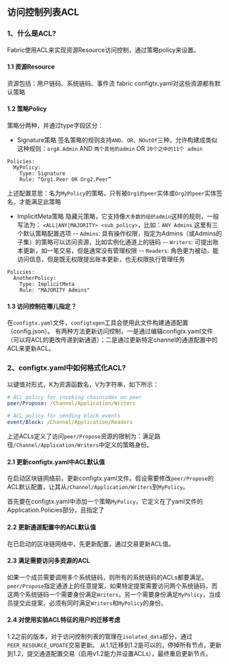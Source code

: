 ## 访问控制列表ACL
### 1、什么是ACL?
Fabric使用ACL来实现资源Resource访问控制，通过策略policy来设置。
#### 1.1 资源Resource
资源包括：用户链码、系统链码、事件流
fabric configtx.yaml对这些资源都有默认策略

#### 1.2 策略Policy
策略分两种，并通过type字段区分：
- Signature策略
签名策略的规则支持`AND`、`OR`、`NOutOf`三种，允许构建成类似这种规则：``orgA.Admin`` AND ``两个其他的admin`` OR ``20个之中的11个 admin``
```
Policies:
  MyPolicy:
    Type: Signature
    Rule: “Org1.Peer OR Org2.Peer”
```
上述配置意思：名为`MyPolicy`的策略，只有被`Org1的peer`实体或`Org2的peer`实体签名，才能满足此策略
- ImplicitMeta策略
隐藏元策略，它支持像``大多数的组织admin``这样的规则，一般写法为：
`<ALL|ANY|MAJORITY> <sub_policy>`，比如：`ANY Admins`
这里有三个默认策略配置选项
-- `Admins`: 具有操作权限，指定为Admins（或Admins的子集）的策略可以访问资源，比如实例化通道上的链码
-- `Writers`: 可提出账本更新，如一笔交易，但是通常没有管理权限
-- `Readers`: 角色更为被动，能访问信息，但是既无权限提出账本更新，也无权限执行管理任务
```
Policies:
  AnotherPolicy:
    Type: ImplicitMeta
    Rule: "MAJORITY Admins"
```

#### 1.3 访问控制在哪儿指定？

在`configtx.yaml`文件，`configtxgen`工具会使用此文件构建通道配置（config.json）。
有两种方法更新访问控制，一是通过编辑configtx.yaml文件（可以将ACL的更改传递到新通道）；二是通过更新特定channel的通道配置中的ACL来更新ACL。

### 2、configtx.yaml中如何格式化ACL?
以键值对形式，K为资源函数名，V为字符串，如下所示：
```yaml
# ACL policy for invoking chaincodes on peer
peer/Propose: /Channel/Application/Writers
```

```yaml
# ACL policy for sending block events
event/Block: /Channel/Application/Readers
```
上述ACLs定义了访问`peer/Propose`资源的限制为：满足路径`/Channel/Application/Writers`中定义的策略身份。

#### 2.1 更新configtx.yaml中ACL默认值

在启动区块链网络前，更新configtx.yaml文件。假设需要修改`peer/Propose`的ACL默认配置，让其从`/Channel/Application/Writers`到`MyPolicy`。

首先要在configtx.yaml中添加一个策略`MyPolicy`，它定义在了yaml文件的Application.Policies部分，且指定了

#### 2.2 更新通道配置中的ACL默认值

在已启动的区块链网络中，先更新配置，通过交易更新ACL值。

#### 2.3 满足需要访问多资源的ACL

如果一个成员需要调用多个系统链码，则所有的系统链码的ACLs都要满足。
`peer/Propose`指定通道上的任意提案，如果特定提案需要访问两个系统链码，而这两个系统链码一个需要身份满足`Writers`，另一个需要身份满足`MyPolicy`，当成员提交此提案，必须有同时满足`Writers`和`MyPolicy`的身份。

#### 2.4 对使用实验ACL特征的用户的迁移考虑

1.2之前的版本，对于访问控制列表的管理在`isolated_data`部分，通过`PEER_RESOURCE_UPDATE`交易更新。
从1.1迁移到1.2是可以的，停掉所有节点，更新到1.2，提交通道配置交易（启用v1.2能力并设置ACLs），最终重启更新节点。